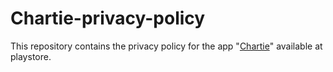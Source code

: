 # Chartie-privacy-policy

This repository contains the privacy policy for the app "[Chartie](https://play.google.com/store/apps/details?id=com.prastab.chartie)" available at playstore.

